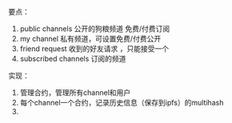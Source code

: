 要点：

1. public channels 公开的狗粮频道  免费/付费订阅
2. my channel 私有频道，可设置免费/付费公开
3. friend request 收到的好友请求 ，只能接受一个
4. subscribed channels 订阅的频道

实现：

1. 管理合约，管理所有channel和用户
2. 每个channel一个合约，记录历史信息（保存到ipfs）的multihash
3. 